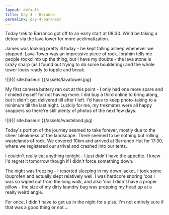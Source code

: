 ```yaml
---
layout: default
title: Day 4 - Baranco
permalink: day-4-baranco/
---
```

Today trek to Barranco got off to an early start at 08:30. We'd be taking a detour via the lava tower for more acclimatization.

James was looking pretty ill today - he kept falling asleep whenever we stopped. Lava Tower was an impressive piece of rock. Ibrahim tells me people rockclimb up the thing, but I have my doubts - the lava stone is crazy sharp (as I found out trying to do some bouldering) and the whole tower looks ready to topple and break.

![]({{ site.baseurl }}/assets/lavatower.jpg)

My first camera battery ran out at this point - I only had one more spare and I chided myself for not having more. I did buy a third online to bring along, but it didn't get delivered till after I left. I'd have to keep photo-taking to a minimum till the last night. Luckily for me, my trekmates were all happy snappers so there're still plenty of photos of the next few days.

![]({{ site.baseurl }}/assets/wasteland.jpg)

Today's portion of the journey seemed to take forever, mostly due to the sheer bleakness of the landscape. There seemed to be nothing but rolling wastelands of rock. We covered 10km and arrived at Barranco Hut for 17:30, where we registered our arrival and crashed into our tents.

I couldn't really eat anything tonight - I just didn't have the appetite. I knew I'd regret it tomorrow though if I didn't force something down.

The night was freezing - I resorted sleeping in my down jacket. I took some ibuprofen and actually slept relatively well. I was hardcore snoring 'cos I was so wiped out from the long walk, and also 'cos I didn't have a proper pillow - the size of my dirty laundry bag was propping my head up at a really weird angle.

For once, I didn't have to get up in the night for a piss. I'm not entirely sure if that was a good thing or not ...
